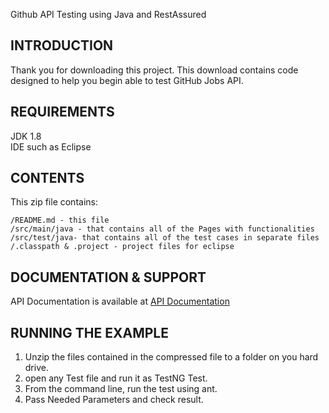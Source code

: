 Github API Testing using Java and RestAssured

INTRODUCTION
------------

Thank you for downloading this project. This download contains code designed to help you begin able to test GitHub Jobs API.

REQUIREMENTS
------------

JDK 1.8 <br>
IDE such as Eclipse


CONTENTS
--------

This zip file contains:

    /README.md - this file
    /src/main/java - that contains all of the Pages with functionalities
    /src/test/java- that contains all of the test cases in separate files
    /.classpath & .project - project files for eclipse

DOCUMENTATION & SUPPORT
-----------------------

API Documentation is available at [API Documentation](https://jobs.github.com/api)


RUNNING THE EXAMPLE
-------------------

1. Unzip the files contained in the compressed file to a folder on you hard drive.  
2. open any Test file and run it as TestNG Test.
3. From the command line, run the test using ant.
4. Pass Needed Parameters and check result.

